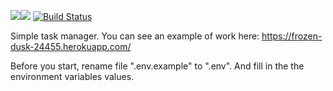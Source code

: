<a href="https://codeclimate.com/github/PavelGoshurenko/python-project-lvl4/maintainability"><img src="https://api.codeclimate.com/v1/badges/95782a27f09dc0d6c1d6/maintainability" /></a><a href="https://codeclimate.com/github/PavelGoshurenko/python-project-lvl4/test_coverage"><img src="https://api.codeclimate.com/v1/badges/95782a27f09dc0d6c1d6/test_coverage" /></a>
 [![Build Status](https://travis-ci.org/PavelGoshurenko/python-project-lvl4.svg?branch=master)](https://travis-ci.org/PavelGoshurenko/python-project-lvl4)


Simple task manager.
You can see an example of work here:
https://frozen-dusk-24455.herokuapp.com/

Before you start, rename file ".env.example" to ".env". And fill in the the environment variables values.

